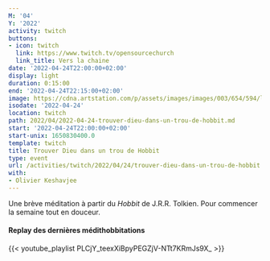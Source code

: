 ```yaml
---
M: '04'
Y: '2022'
activity: twitch
buttons:
- icon: twitch
  link: https://www.twitch.tv/opensourcechurch
  link_title: Vers la chaine
date: '2022-04-24T22:00:00+02:00'
display: light
duration: 0:15:00
end: '2022-04-24T22:15:00+02:00'
image: https://cdna.artstation.com/p/assets/images/images/003/654/594/large/sam-robberechts-finalrender1.jpg
isodate: '2022-04-24'
location: twitch
path: 2022/04/2022-04-24-trouver-dieu-dans-un-trou-de-hobbit.md
start: '2022-04-24T22:00:00+02:00'
start-unix: 1650830400.0
template: twitch
title: Trouver Dieu dans un trou de Hobbit
type: event
url: /activities/twitch/2022/04/24/trouver-dieu-dans-un-trou-de-hobbit
with:
- Olivier Keshavjee
---
```

Une brève méditation à partir du *Hobbit* de J.R.R. Tolkien. Pour commencer la semaine tout en douceur.



#### Replay des dernières médithobbitations

{{< youtube_playlist PLCjY_teexXiBpyPEGZjV-NTt7KRmJs9X_ >}}
